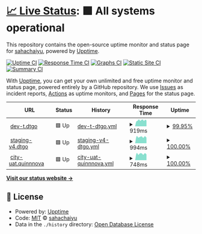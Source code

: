 # [📈 Live Status](https://sahachaiyu.github.io/uptime): <!--live status--> **🟩 All systems operational**

This repository contains the open-source uptime monitor and status page for [sahachaiyu](https://sahachaiyu.github.io/uptime), powered by [Upptime](https://github.com/upptime/upptime).

[![Uptime CI](https://github.com/sahachaiyu/uptime/workflows/Uptime%20CI/badge.svg)](https://github.com/sahachaiyu/uptime/actions?query=workflow%3A%22Uptime+CI%22)
[![Response Time CI](https://github.com/sahachaiyu/uptime/workflows/Response%20Time%20CI/badge.svg)](https://github.com/sahachaiyu/uptime/actions?query=workflow%3A%22Response+Time+CI%22)
[![Graphs CI](https://github.com/sahachaiyu/uptime/workflows/Graphs%20CI/badge.svg)](https://github.com/sahachaiyu/uptime/actions?query=workflow%3A%22Graphs+CI%22)
[![Static Site CI](https://github.com/sahachaiyu/uptime/workflows/Static%20Site%20CI/badge.svg)](https://github.com/sahachaiyu/uptime/actions?query=workflow%3A%22Static+Site+CI%22)
[![Summary CI](https://github.com/sahachaiyu/uptime/workflows/Summary%20CI/badge.svg)](https://github.com/sahachaiyu/uptime/actions?query=workflow%3A%22Summary+CI%22)

With [Upptime](https://upptime.js.org), you can get your own unlimited and free uptime monitor and status page, powered entirely by a GitHub repository. We use [Issues](https://github.com/sahachaiyu/uptime/issues) as incident reports, [Actions](https://github.com/sahachaiyu/uptime/actions) as uptime monitors, and [Pages](https://sahachaiyu.github.io/uptime) for the status page.

<!--start: status pages-->
<!-- This summary is generated by Upptime (https://github.com/upptime/upptime) -->
<!-- Do not edit this manually, your changes will be overwritten -->
<!-- prettier-ignore -->
| URL | Status | History | Response Time | Uptime |
| --- | ------ | ------- | ------------- | ------ |
| <img alt="" src="https://icons.duckduckgo.com/ip3/dev-t.dtgo.com.ico" height="13"> [dev-t.dtgo](https://dev-t.dtgo.com) | 🟩 Up | [dev-t-dtgo.yml](https://github.com/sahachaiyu/uptime/commits/HEAD/history/dev-t-dtgo.yml) | <details><summary><img alt="Response time graph" src="./graphs/dev-t-dtgo/response-time-week.png" height="20"> 919ms</summary><br><a href="https://sahachaiyu.github.io/uptime/history/dev-t-dtgo"><img alt="Response time 942" src="https://img.shields.io/endpoint?url=https%3A%2F%2Fraw.githubusercontent.com%2Fsahachaiyu%2Fuptime%2FHEAD%2Fapi%2Fdev-t-dtgo%2Fresponse-time.json"></a><br><a href="https://sahachaiyu.github.io/uptime/history/dev-t-dtgo"><img alt="24-hour response time 894" src="https://img.shields.io/endpoint?url=https%3A%2F%2Fraw.githubusercontent.com%2Fsahachaiyu%2Fuptime%2FHEAD%2Fapi%2Fdev-t-dtgo%2Fresponse-time-day.json"></a><br><a href="https://sahachaiyu.github.io/uptime/history/dev-t-dtgo"><img alt="7-day response time 919" src="https://img.shields.io/endpoint?url=https%3A%2F%2Fraw.githubusercontent.com%2Fsahachaiyu%2Fuptime%2FHEAD%2Fapi%2Fdev-t-dtgo%2Fresponse-time-week.json"></a><br><a href="https://sahachaiyu.github.io/uptime/history/dev-t-dtgo"><img alt="30-day response time 943" src="https://img.shields.io/endpoint?url=https%3A%2F%2Fraw.githubusercontent.com%2Fsahachaiyu%2Fuptime%2FHEAD%2Fapi%2Fdev-t-dtgo%2Fresponse-time-month.json"></a><br><a href="https://sahachaiyu.github.io/uptime/history/dev-t-dtgo"><img alt="1-year response time 942" src="https://img.shields.io/endpoint?url=https%3A%2F%2Fraw.githubusercontent.com%2Fsahachaiyu%2Fuptime%2FHEAD%2Fapi%2Fdev-t-dtgo%2Fresponse-time-year.json"></a></details> | <details><summary><a href="https://sahachaiyu.github.io/uptime/history/dev-t-dtgo">99.95%</a></summary><a href="https://sahachaiyu.github.io/uptime/history/dev-t-dtgo"><img alt="All-time uptime 99.62%" src="https://img.shields.io/endpoint?url=https%3A%2F%2Fraw.githubusercontent.com%2Fsahachaiyu%2Fuptime%2FHEAD%2Fapi%2Fdev-t-dtgo%2Fuptime.json"></a><br><a href="https://sahachaiyu.github.io/uptime/history/dev-t-dtgo"><img alt="24-hour uptime 99.62%" src="https://img.shields.io/endpoint?url=https%3A%2F%2Fraw.githubusercontent.com%2Fsahachaiyu%2Fuptime%2FHEAD%2Fapi%2Fdev-t-dtgo%2Fuptime-day.json"></a><br><a href="https://sahachaiyu.github.io/uptime/history/dev-t-dtgo"><img alt="7-day uptime 99.95%" src="https://img.shields.io/endpoint?url=https%3A%2F%2Fraw.githubusercontent.com%2Fsahachaiyu%2Fuptime%2FHEAD%2Fapi%2Fdev-t-dtgo%2Fuptime-week.json"></a><br><a href="https://sahachaiyu.github.io/uptime/history/dev-t-dtgo"><img alt="30-day uptime 99.99%" src="https://img.shields.io/endpoint?url=https%3A%2F%2Fraw.githubusercontent.com%2Fsahachaiyu%2Fuptime%2FHEAD%2Fapi%2Fdev-t-dtgo%2Fuptime-month.json"></a><br><a href="https://sahachaiyu.github.io/uptime/history/dev-t-dtgo"><img alt="1-year uptime 99.62%" src="https://img.shields.io/endpoint?url=https%3A%2F%2Fraw.githubusercontent.com%2Fsahachaiyu%2Fuptime%2FHEAD%2Fapi%2Fdev-t-dtgo%2Fuptime-year.json"></a></details>
| <img alt="" src="https://icons.duckduckgo.com/ip3/staging-v4.dtgo.com.ico" height="13"> [staging-v4.dtgo](https://staging-v4.dtgo.com) | 🟩 Up | [staging-v4-dtgo.yml](https://github.com/sahachaiyu/uptime/commits/HEAD/history/staging-v4-dtgo.yml) | <details><summary><img alt="Response time graph" src="./graphs/staging-v4-dtgo/response-time-week.png" height="20"> 994ms</summary><br><a href="https://sahachaiyu.github.io/uptime/history/staging-v4-dtgo"><img alt="Response time 980" src="https://img.shields.io/endpoint?url=https%3A%2F%2Fraw.githubusercontent.com%2Fsahachaiyu%2Fuptime%2FHEAD%2Fapi%2Fstaging-v4-dtgo%2Fresponse-time.json"></a><br><a href="https://sahachaiyu.github.io/uptime/history/staging-v4-dtgo"><img alt="24-hour response time 883" src="https://img.shields.io/endpoint?url=https%3A%2F%2Fraw.githubusercontent.com%2Fsahachaiyu%2Fuptime%2FHEAD%2Fapi%2Fstaging-v4-dtgo%2Fresponse-time-day.json"></a><br><a href="https://sahachaiyu.github.io/uptime/history/staging-v4-dtgo"><img alt="7-day response time 994" src="https://img.shields.io/endpoint?url=https%3A%2F%2Fraw.githubusercontent.com%2Fsahachaiyu%2Fuptime%2FHEAD%2Fapi%2Fstaging-v4-dtgo%2Fresponse-time-week.json"></a><br><a href="https://sahachaiyu.github.io/uptime/history/staging-v4-dtgo"><img alt="30-day response time 981" src="https://img.shields.io/endpoint?url=https%3A%2F%2Fraw.githubusercontent.com%2Fsahachaiyu%2Fuptime%2FHEAD%2Fapi%2Fstaging-v4-dtgo%2Fresponse-time-month.json"></a><br><a href="https://sahachaiyu.github.io/uptime/history/staging-v4-dtgo"><img alt="1-year response time 980" src="https://img.shields.io/endpoint?url=https%3A%2F%2Fraw.githubusercontent.com%2Fsahachaiyu%2Fuptime%2FHEAD%2Fapi%2Fstaging-v4-dtgo%2Fresponse-time-year.json"></a></details> | <details><summary><a href="https://sahachaiyu.github.io/uptime/history/staging-v4-dtgo">100.00%</a></summary><a href="https://sahachaiyu.github.io/uptime/history/staging-v4-dtgo"><img alt="All-time uptime 100.00%" src="https://img.shields.io/endpoint?url=https%3A%2F%2Fraw.githubusercontent.com%2Fsahachaiyu%2Fuptime%2FHEAD%2Fapi%2Fstaging-v4-dtgo%2Fuptime.json"></a><br><a href="https://sahachaiyu.github.io/uptime/history/staging-v4-dtgo"><img alt="24-hour uptime 100.00%" src="https://img.shields.io/endpoint?url=https%3A%2F%2Fraw.githubusercontent.com%2Fsahachaiyu%2Fuptime%2FHEAD%2Fapi%2Fstaging-v4-dtgo%2Fuptime-day.json"></a><br><a href="https://sahachaiyu.github.io/uptime/history/staging-v4-dtgo"><img alt="7-day uptime 100.00%" src="https://img.shields.io/endpoint?url=https%3A%2F%2Fraw.githubusercontent.com%2Fsahachaiyu%2Fuptime%2FHEAD%2Fapi%2Fstaging-v4-dtgo%2Fuptime-week.json"></a><br><a href="https://sahachaiyu.github.io/uptime/history/staging-v4-dtgo"><img alt="30-day uptime 100.00%" src="https://img.shields.io/endpoint?url=https%3A%2F%2Fraw.githubusercontent.com%2Fsahachaiyu%2Fuptime%2FHEAD%2Fapi%2Fstaging-v4-dtgo%2Fuptime-month.json"></a><br><a href="https://sahachaiyu.github.io/uptime/history/staging-v4-dtgo"><img alt="1-year uptime 100.00%" src="https://img.shields.io/endpoint?url=https%3A%2F%2Fraw.githubusercontent.com%2Fsahachaiyu%2Fuptime%2FHEAD%2Fapi%2Fstaging-v4-dtgo%2Fuptime-year.json"></a></details>
| <img alt="" src="https://icons.duckduckgo.com/ip3/city-uat.quinnnova.com.ico" height="13"> [city-uat.quinnnova](https://city-uat.quinnnova.com) | 🟩 Up | [city-uat-quinnnova.yml](https://github.com/sahachaiyu/uptime/commits/HEAD/history/city-uat-quinnnova.yml) | <details><summary><img alt="Response time graph" src="./graphs/city-uat-quinnnova/response-time-week.png" height="20"> 748ms</summary><br><a href="https://sahachaiyu.github.io/uptime/history/city-uat-quinnnova"><img alt="Response time 760" src="https://img.shields.io/endpoint?url=https%3A%2F%2Fraw.githubusercontent.com%2Fsahachaiyu%2Fuptime%2FHEAD%2Fapi%2Fcity-uat-quinnnova%2Fresponse-time.json"></a><br><a href="https://sahachaiyu.github.io/uptime/history/city-uat-quinnnova"><img alt="24-hour response time 685" src="https://img.shields.io/endpoint?url=https%3A%2F%2Fraw.githubusercontent.com%2Fsahachaiyu%2Fuptime%2FHEAD%2Fapi%2Fcity-uat-quinnnova%2Fresponse-time-day.json"></a><br><a href="https://sahachaiyu.github.io/uptime/history/city-uat-quinnnova"><img alt="7-day response time 748" src="https://img.shields.io/endpoint?url=https%3A%2F%2Fraw.githubusercontent.com%2Fsahachaiyu%2Fuptime%2FHEAD%2Fapi%2Fcity-uat-quinnnova%2Fresponse-time-week.json"></a><br><a href="https://sahachaiyu.github.io/uptime/history/city-uat-quinnnova"><img alt="30-day response time 755" src="https://img.shields.io/endpoint?url=https%3A%2F%2Fraw.githubusercontent.com%2Fsahachaiyu%2Fuptime%2FHEAD%2Fapi%2Fcity-uat-quinnnova%2Fresponse-time-month.json"></a><br><a href="https://sahachaiyu.github.io/uptime/history/city-uat-quinnnova"><img alt="1-year response time 760" src="https://img.shields.io/endpoint?url=https%3A%2F%2Fraw.githubusercontent.com%2Fsahachaiyu%2Fuptime%2FHEAD%2Fapi%2Fcity-uat-quinnnova%2Fresponse-time-year.json"></a></details> | <details><summary><a href="https://sahachaiyu.github.io/uptime/history/city-uat-quinnnova">100.00%</a></summary><a href="https://sahachaiyu.github.io/uptime/history/city-uat-quinnnova"><img alt="All-time uptime 100.00%" src="https://img.shields.io/endpoint?url=https%3A%2F%2Fraw.githubusercontent.com%2Fsahachaiyu%2Fuptime%2FHEAD%2Fapi%2Fcity-uat-quinnnova%2Fuptime.json"></a><br><a href="https://sahachaiyu.github.io/uptime/history/city-uat-quinnnova"><img alt="24-hour uptime 100.00%" src="https://img.shields.io/endpoint?url=https%3A%2F%2Fraw.githubusercontent.com%2Fsahachaiyu%2Fuptime%2FHEAD%2Fapi%2Fcity-uat-quinnnova%2Fuptime-day.json"></a><br><a href="https://sahachaiyu.github.io/uptime/history/city-uat-quinnnova"><img alt="7-day uptime 100.00%" src="https://img.shields.io/endpoint?url=https%3A%2F%2Fraw.githubusercontent.com%2Fsahachaiyu%2Fuptime%2FHEAD%2Fapi%2Fcity-uat-quinnnova%2Fuptime-week.json"></a><br><a href="https://sahachaiyu.github.io/uptime/history/city-uat-quinnnova"><img alt="30-day uptime 100.00%" src="https://img.shields.io/endpoint?url=https%3A%2F%2Fraw.githubusercontent.com%2Fsahachaiyu%2Fuptime%2FHEAD%2Fapi%2Fcity-uat-quinnnova%2Fuptime-month.json"></a><br><a href="https://sahachaiyu.github.io/uptime/history/city-uat-quinnnova"><img alt="1-year uptime 100.00%" src="https://img.shields.io/endpoint?url=https%3A%2F%2Fraw.githubusercontent.com%2Fsahachaiyu%2Fuptime%2FHEAD%2Fapi%2Fcity-uat-quinnnova%2Fuptime-year.json"></a></details>

<!--end: status pages-->

[**Visit our status website →**](https://sahachaiyu.github.io/uptime)

## 📄 License

- Powered by: [Upptime](https://github.com/upptime/upptime)
- Code: [MIT](./LICENSE) © [sahachaiyu](https://sahachaiyu.github.io/uptime)
- Data in the `./history` directory: [Open Database License](https://opendatacommons.org/licenses/odbl/1-0/)

